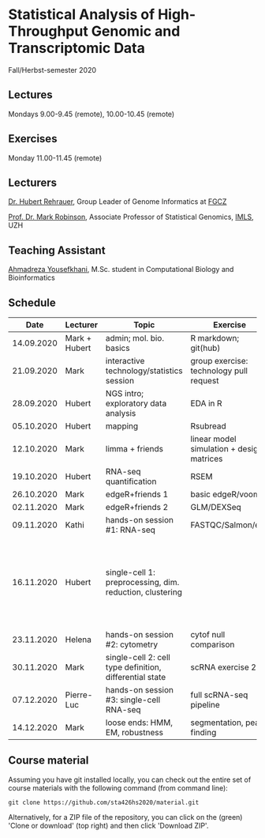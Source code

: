# Statistical Analysis of High-Throughput Genomic and Transcriptomic Data 
Fall/Herbst-semester 2020

## Lectures
Mondays 9.00-9.45 (remote), 10.00-10.45 (remote)

## Exercises
Monday 11.00-11.45 (remote)

## Lecturers

[Dr. Hubert Rehrauer](http://www.fgcz.ch/the-center/people/rehrauer.html), Group Leader of Genome Informatics at [FGCZ](http://www.fgcz.ch/)  

[Prof. Dr. Mark Robinson](https://robinsonlabuzh.github.io/), Associate Professor of Statistical Genomics, [IMLS](http://www.imls.uzh.ch/index.html), UZH  

## Teaching Assistant

[Ahmadreza Yousefkhani](https://ir.linkedin.com/in/ahmadreza-yousefkhani-3b2a99a8), M.Sc. student in Computational Biology and Bioinformatics  


## Schedule

| Date  | Lecturer | Topic | Exercise | JC1 | JC2 |
| --- | --- | --- | --- | --- | --- |
| 14.09.2020  | Mark + Hubert  | admin; mol. bio. basics | R markdown; git(hub) | | |
| 21.09.2020  | Mark | interactive technology/statistics session  | group exercise: technology pull request | | |
| 28.09.2020  | Hubert | NGS intro; exploratory data analysis | EDA in R | | |
| 05.10.2020  | Hubert | mapping  | Rsubread | | |
| 12.10.2020  | Mark | limma + friends | linear model simulation + design matrices | | |
| 19.10.2020  | Hubert | RNA-seq quantification    | RSEM  | | |
| 26.10.2020  | Mark | edgeR+friends 1 | basic edgeR/voom | |  |
| 02.11.2020  | Mark | edgeR+friends 2  | GLM/DEXSeq | | |
| 09.11.2020  | Kathi | hands-on session #1: RNA-seq  | FASTQC/Salmon/etc. | X | X |
| 16.11.2020  | Hubert | single-cell 1: preprocessing, dim. reduction, clustering | | [Generalizing RNA velocity to transient cell states through dynamical modeling](https://www.nature.com/articles/s41587-020-0591-3?proof=t) (DP, EH) | X |
| 23.11.2020  | Helena | hands-on session #2: cytometry  | cytof null comparison | X | X |
| 30.11.2020  | Mark | single-cell 2: cell type definition, differential state  | scRNA exercise 2 | X | X |
| 07.12.2020  | Pierre-Luc | hands-on session #3: single-cell RNA-seq  | full scRNA-seq pipeline | X | X |
| 14.12.2020  | Mark | loose ends: HMM, EM, robustness   | segmentation, peak finding | X | X |


## Course material

Assuming you have git installed locally, you can check out the entire set of course materials with the following command (from command line):
```
git clone https://github.com/sta426hs2020/material.git
```  
Alternatively, for a ZIP file of the repository, you can click on the (green) 'Clone or download' (top right) and then click 'Download ZIP'.

